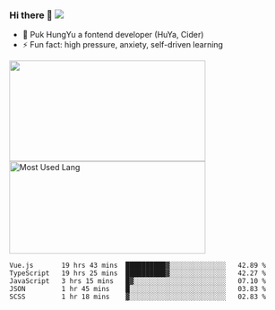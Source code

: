 ### Hi there 👋   ![](https://komarev.com/ghpvc/?username=trojan0523&color=ff69b4&label=PV+Since+2020-1-1)

 - 🔭 Puk HungYu a fontend developer (HuYa, Cider)
 - ⚡ Fun fact: high pressure, anxiety, self-driven learning 

 <img align="left" width="350px" height="180px" src="https://github-readme-stats.vercel.app/api?username=trojan0523&show_icons=true&icon_color=199861&count_private=true" />
 
 <img width="350px" height="165px" alt="Most Used Lang" src="https://github-readme-stats.vercel.app/api/top-langs/?username=trojan0523&layout=compact"/>
 

 <!--START_SECTION:waka-->
```text
Vue.js       19 hrs 43 mins  ██████████▓░░░░░░░░░░░░░░   42.89 % 
TypeScript   19 hrs 25 mins  ██████████▓░░░░░░░░░░░░░░   42.27 % 
JavaScript   3 hrs 15 mins   █▓░░░░░░░░░░░░░░░░░░░░░░░   07.10 % 
JSON         1 hr 45 mins    █░░░░░░░░░░░░░░░░░░░░░░░░   03.83 % 
SCSS         1 hr 18 mins    ▓░░░░░░░░░░░░░░░░░░░░░░░░   02.83 % 
```
<!--END_SECTION:waka-->

 
<!--
**Trojan0523/Trojan0523** is a ✨ _special_ ✨ repository because its `README.md` (this file) appears on your GitHub profile.

Here are some ideas to get you started:

- 👯 looking to collaborate on where? i don`t know
- 🤔 I’m looking for help with ...
- 💬 Ask me about ...
- 📫 How to reach me: ...
- 😄 Pronouns: ...
- ⚡ Fun fact: ...
![](https://komarev.com/ghpvc/?username=trojan0523)
-->
